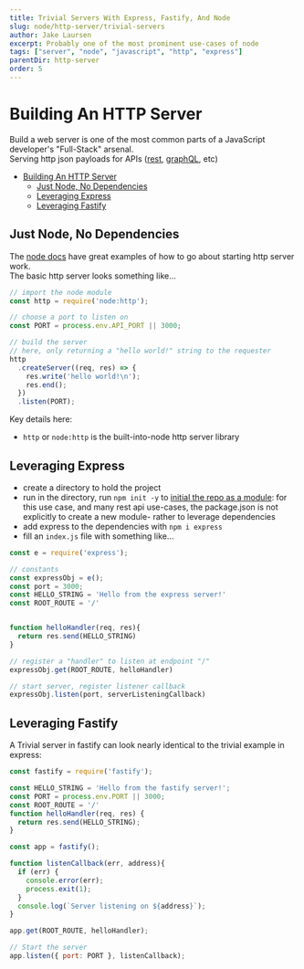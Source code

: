 ```yaml
---
title: Trivial Servers With Express, Fastify, And Node
slug: node/http-server/trivial-servers
author: Jake Laursen
excerpt: Probably one of the most prominent use-cases of node
tags: ["server", "node", "javascript", "http", "express"]
parentDir: http-server
order: 5
---
```


# Building An HTTP Server
Build a web server is one of the most common parts of a JavaScript developer's "Full-Stack" arsenal.  
Serving http json payloads for APIs ([rest](https://restfulapi.net/), [graphQL](https://graphql.org/), etc)

- [Building An HTTP Server](#building-an-http-server)
  - [Just Node, No Dependencies](#just-node-no-dependencies)
  - [Leveraging Express](#leveraging-express)
  - [Leveraging Fastify](#leveraging-fastify)

## Just Node, No Dependencies
The [node docs](https://nodejs.org/dist/latest-v18.x/docs/api/http.html) have great examples of how to go about starting http server work.  
The basic http server looks something like...
```js
// import the node module
const http = require('node:http');

// choose a port to listen on
const PORT = process.env.API_PORT || 3000;

// build the server
// here, only returning a "hello world!" string to the requester
http
  .createServer((req, res) => {
    res.write('hello world!\n');
    res.end();
  })
  .listen(PORT);
```
Key details here:
- `http` or `node:http` is the built-into-node http server library


## Leveraging Express
- create a directory to hold the project
- run in the directory, run `npm init -y` to [initial the repo as a module](https://docs.npmjs.com/cli/v8/commands/npm-init): for this use case, and many rest api use-cases, the package.json is not explicitly to create a new module- rather to leverage dependencies
- add express to the dependencies with `npm i express`
- fill an `index.js` file with something like...

```js
const e = require('express');

// constants
const expressObj = e();
const port = 3000;
const HELLO_STRING = 'Hello from the express server!'
const ROOT_ROUTE = '/'


function helloHandler(req, res){
  return res.send(HELLO_STRING)
}

// register a "handler" to listen at endpoint "/"
expressObj.get(ROOT_ROUTE, helloHandler)

// start server, register listener callback
expressObj.listen(port, serverListeningCallback)
```


## Leveraging Fastify
A Trivial server in fastify can look nearly identical to the trivial example in express:
```js
const fastify = require('fastify');

const HELLO_STRING = 'Hello from the fastify server!';
const PORT = process.env.PORT || 3000;
const ROOT_ROUTE = '/'
function helloHandler(req, res) {
  return res.send(HELLO_STRING);
}

const app = fastify();

function listenCallback(err, address){
  if (err) {
    console.error(err);
    process.exit(1);
  }
  console.log(`Server listening on ${address}`);
}

app.get(ROOT_ROUTE, helloHandler);

// Start the server
app.listen({ port: PORT }, listenCallback);

```